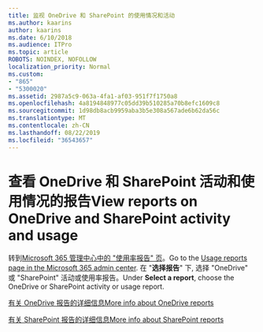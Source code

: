 ```yaml
---
title: 监视 OneDrive 和 SharePoint 的使用情况和活动
ms.author: kaarins
author: kaarins
ms.date: 6/10/2018
ms.audience: ITPro
ms.topic: article
ROBOTS: NOINDEX, NOFOLLOW
localization_priority: Normal
ms.custom:
- "865"
- "5300020"
ms.assetid: 2987a5c9-063a-4fa1-af03-951f7f1750a8
ms.openlocfilehash: 4a8194848977c05dd39b510285a70b8efc1609c8
ms.sourcegitcommit: 1d98db8acb9959aba3b5e308a567ade6b62da56c
ms.translationtype: MT
ms.contentlocale: zh-CN
ms.lasthandoff: 08/22/2019
ms.locfileid: "36543657"
---
```

# <a name="view-reports-on-onedrive-and-sharepoint-activity-and-usage"></a><span data-ttu-id="cd3d4-102">查看 OneDrive 和 SharePoint 活动和使用情况的报告</span><span class="sxs-lookup"><span data-stu-id="cd3d4-102">View reports on OneDrive and SharePoint activity and usage</span></span>

<span data-ttu-id="cd3d4-103">转到[Microsoft 365 管理中心中的 "使用率报告" 页](https://admin.microsoft.com/AdminPortal/Home)。</span><span class="sxs-lookup"><span data-stu-id="cd3d4-103">Go to the [Usage reports page in the Microsoft 365 admin center](https://admin.microsoft.com/AdminPortal/Home).</span></span> <span data-ttu-id="cd3d4-104">在 "**选择报告**" 下, 选择 "OneDrive" 或 "SharePoint" 活动或使用率报告。</span><span class="sxs-lookup"><span data-stu-id="cd3d4-104">Under **Select a report**, choose the OneDrive or SharePoint activity or usage report.</span></span>
  
[<span data-ttu-id="cd3d4-105">有关 OneDrive 报告的详细信息</span><span class="sxs-lookup"><span data-stu-id="cd3d4-105">More info about OneDrive reports</span></span>](https://go.microsoft.com/fwlink/?linkid=875239)
  
[<span data-ttu-id="cd3d4-106">有关 SharePoint 报告的详细信息</span><span class="sxs-lookup"><span data-stu-id="cd3d4-106">More info about SharePoint reports</span></span>](https://go.microsoft.com/fwlink/?linkid=875240)
  